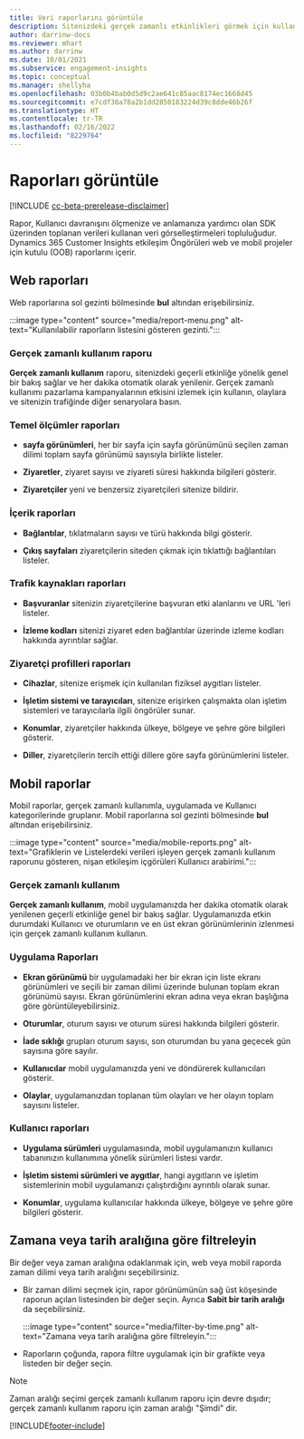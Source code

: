 ```yaml
---
title: Veri raporlarını görüntüle
description: Sitenizdeki gerçek zamanlı etkinlikleri görmek için kullanılabilir raporları kullanın.
author: darrinw-docs
ms.reviewer: mhart
ms.author: darrinw
ms.date: 10/01/2021
ms.subservice: engagement-insights
ms.topic: conceptual
ms.manager: shellyha
ms.openlocfilehash: 03b0b4bab0d5d9c2ae641c85aac8174ec1668d45
ms.sourcegitcommit: e7cdf36a78a2b1dd2850183224d39c8dde46b26f
ms.translationtype: HT
ms.contentlocale: tr-TR
ms.lasthandoff: 02/16/2022
ms.locfileid: "8229764"
---
```

# <a name="view-reports"></a>Raporları görüntüle

[!INCLUDE [cc-beta-prerelease-disclaimer](includes/cc-beta-prerelease-disclaimer.md)]

Rapor, Kullanıcı davranışını ölçmenize ve anlamanıza yardımcı olan SDK üzerinden toplanan verileri kullanan veri görselleştirmeleri topluluğudur. Dynamics 365 Customer Insights etkileşim Öngörüleri web ve mobil projeler için kutulu (OOB) raporlarını içerir.  

## <a name="web-reports"></a>Web raporları

Web raporlarına sol gezinti bölmesinde **bul** altından erişebilirsiniz.

:::image type="content" source="media/report-menu.png" alt-text="Kullanılabilir raporların listesini gösteren gezinti.":::

### <a name="real-time-usage-report"></a>Gerçek zamanlı kullanım raporu

**Gerçek zamanlı kullanım** raporu, sitenizdeki geçerli etkinliğe yönelik genel bir bakış sağlar ve her dakika otomatik olarak yenilenir. Gerçek zamanlı kullanımı pazarlama kampanyalarının etkisini izlemek için kullanın, olaylara ve sitenizin trafiğinde diğer senaryolara basın.

### <a name="key-metrics-reports"></a>Temel ölçümler raporları

- **sayfa görünümleri**, her bir sayfa için sayfa görünümünü seçilen zaman dilimi toplam sayfa görünümü sayısıyla birlikte listeler.

- **Ziyaretler**, ziyaret sayısı ve ziyareti süresi hakkında bilgileri gösterir.

- **Ziyaretçiler** yeni ve benzersiz ziyaretçileri sitenize bildirir.

### <a name="content-reports"></a>İçerik raporları

- **Bağlantılar**, tıklatmaların sayısı ve türü hakkında bilgi gösterir.

- **Çıkış sayfaları** ziyaretçilerin siteden çıkmak için tıklattığı bağlantıları listeler.

### <a name="traffic-sources-reports"></a>Trafik kaynakları raporları

- **Başvuranlar** sitenizin ziyaretçilerine başvuran etki alanlarını ve URL 'leri listeler.

- **İzleme kodları** sitenizi ziyaret eden bağlantılar üzerinde izleme kodları hakkında ayrıntılar sağlar.

### <a name="visitor-profiles-reports"></a>Ziyaretçi profilleri raporları

- **Cihazlar**, sitenize erişmek için kullanılan fiziksel aygıtları listeler.

- **İşletim sistemi ve tarayıcıları**, sitenize erişirken çalışmakta olan işletim sistemleri ve tarayıcılarla ilgili öngörüler sunar.

- **Konumlar**, ziyaretçiler hakkında ülkeye, bölgeye ve şehre göre bilgileri gösterir.

- **Diller**, ziyaretçilerin tercih ettiği dillere göre sayfa görünümlerini listeler.

## <a name="mobile-reports"></a>Mobil raporlar

Mobil raporlar, gerçek zamanlı kullanımla, uygulamada ve Kullanıcı kategorilerinde gruplanır. Mobil raporlarına sol gezinti bölmesinde **bul** altından erişebilirsiniz.   

:::image type="content" source="media/mobile-reports.png" alt-text="Grafiklerin ve Listelerdeki verileri işleyen gerçek zamanlı kullanım raporunu gösteren, nişan etkileşim içgörüleri Kullanıcı arabirimi.":::   

### <a name="real-time-usage"></a>Gerçek zamanlı kullanım

**Gerçek zamanlı kullanım**, mobil uygulamanızda her dakika otomatik olarak yenilenen geçerli etkinliğe genel bir bakış sağlar. Uygulamanızda etkin durumdaki Kullanıcı ve oturumların ve en üst ekran görünümlerinin izlenmesi için gerçek zamanlı kullanım kullanın.

### <a name="app-reports"></a>Uygulama Raporları

- **Ekran görünümü** bir uygulamadaki her bir ekran için liste ekranı görünümleri ve seçili bir zaman dilimi üzerinde bulunan toplam ekran görünümü sayısı. Ekran görünümlerini ekran adına veya ekran başlığına göre görüntüleyebilirsiniz.

- **Oturumlar**, oturum sayısı ve oturum süresi hakkında bilgileri gösterir.

- **İade sıklığı** grupları oturum sayısı, son oturumdan bu yana geçecek gün sayısına göre sayılır.

- **Kullanıcılar** mobil uygulamanızda yeni ve döndürerek kullanıcıları gösterir.

- **Olaylar**, uygulamanızdan toplanan tüm olayları ve her olayın toplam sayısını listeler.

### <a name="user-reports"></a>Kullanıcı raporları

- **Uygulama sürümleri** uygulamasında, mobil uygulamanızın kullanıcı tabanınızın kullanımına yönelik sürümleri listesi vardır.

- **İşletim sistemi sürümleri ve aygıtlar**, hangi aygıtların ve işletim sistemlerinin mobil uygulamanızı çalıştırdığını ayrıntılı olarak sunar.

- **Konumlar**, uygulama kullanıcılar hakkında ülkeye, bölgeye ve şehre göre bilgileri gösterir.

## <a name="filter-by-time-or-date-range"></a>Zamana veya tarih aralığına göre filtreleyin

Bir değer veya zaman aralığına odaklanmak için, web veya mobil raporda zaman dilimi veya tarih aralığını seçebilirsiniz. 

- Bir zaman dilimi seçmek için, rapor görünümünün sağ üst köşesinde raporun açılan listesinden bir değer seçin. Ayrıca **Sabit bir tarih aralığı** da seçebilirsiniz. 

  :::image type="content" source="media/filter-by-time.png" alt-text="Zamana veya tarih aralığına göre filtreleyin.":::   

- Raporların çoğunda, rapora filtre uygulamak için bir grafikte veya listeden bir değer seçin.

> [!NOTE]
> Zaman aralığı seçimi gerçek zamanlı kullanım raporu için devre dışıdır; gerçek zamanlı kullanım raporu için zaman aralığı "Şimdi" dir.


[!INCLUDE[footer-include](../includes/footer-banner.md)]
